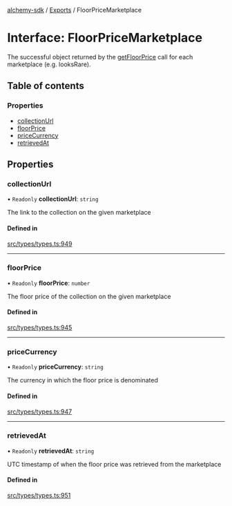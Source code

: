 [alchemy-sdk](../README.md) / [Exports](../modules.md) / FloorPriceMarketplace

# Interface: FloorPriceMarketplace

The successful object returned by the [getFloorPrice](../classes/NftNamespace.md#getfloorprice) call for each
marketplace (e.g. looksRare).

## Table of contents

### Properties

- [collectionUrl](FloorPriceMarketplace.md#collectionurl)
- [floorPrice](FloorPriceMarketplace.md#floorprice)
- [priceCurrency](FloorPriceMarketplace.md#pricecurrency)
- [retrievedAt](FloorPriceMarketplace.md#retrievedat)

## Properties

### collectionUrl

• `Readonly` **collectionUrl**: `string`

The link to the collection on the given marketplace

#### Defined in

[src/types/types.ts:949](https://github.com/alchemyplatform/alchemy-sdk-js/blob/905f87c/src/types/types.ts#L949)

___

### floorPrice

• `Readonly` **floorPrice**: `number`

The floor price of the collection on the given marketplace

#### Defined in

[src/types/types.ts:945](https://github.com/alchemyplatform/alchemy-sdk-js/blob/905f87c/src/types/types.ts#L945)

___

### priceCurrency

• `Readonly` **priceCurrency**: `string`

The currency in which the floor price is denominated

#### Defined in

[src/types/types.ts:947](https://github.com/alchemyplatform/alchemy-sdk-js/blob/905f87c/src/types/types.ts#L947)

___

### retrievedAt

• `Readonly` **retrievedAt**: `string`

UTC timestamp of when the floor price was retrieved from the marketplace

#### Defined in

[src/types/types.ts:951](https://github.com/alchemyplatform/alchemy-sdk-js/blob/905f87c/src/types/types.ts#L951)
